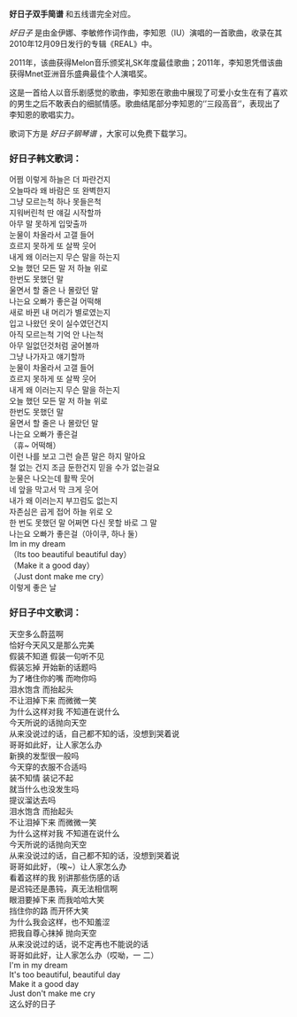 

**好日子双手简谱** 和五线谱完全对应。

_好日子_ 是由金伊娜、李敏修作词作曲，李知恩（IU）演唱的一首歌曲，收录在其2010年12月09日发行的专辑《REAL》中。

2011年，该曲获得Melon音乐颁奖礼SK年度最佳歌曲；2011年，李知恩凭借该曲获得Mnet亚洲音乐盛典最佳个人演唱奖。

这是一首给人以音乐剧感觉的歌曲，李知恩在歌曲中展现了可爱小女生在有了喜欢的男生之后不敢表白的细腻情感。歌曲结尾部分李知恩的‘’三段高音‘’，表现出了李知恩的歌唱实力。

歌词下方是 _好日子钢琴谱_ ，大家可以免费下载学习。

### 好日子韩文歌词：

어쩜 이렇게 하늘은 더 파란건지  
오늘따라 왜 바람은 또 완벽한지  
그냥 모르는척 하나 못들은척  
지워버린척 딴 얘길 시작할까  
아무 말 못하게 입맞출까  
눈물이 차올라서 고갤 들어  
흐르지 못하게 또 살짝 웃어  
내게 왜 이러는지 무슨 말을 하는지  
오늘 했던 모든 말 저 하늘 위로  
한번도 못했던 말  
울면서 할 줄은 나 몰랐던 말  
나는요 오빠가 좋은걸 어떡해  
새로 바뀐 내 머리가 별로였는지  
입고 나왔던 옷이 실수였던건지  
아직 모르는척 기억 안 나는척  
아무 일없던것처럼 굴어볼까  
그냥 나가자고 얘기할까  
눈물이 차올라서 고갤 들어  
흐르지 못하게 또 살짝 웃어  
내게 왜 이러는지 무슨 말을 하는지  
오늘 했던 모든 말 저 하늘 위로  
한번도 못했던 말  
울면서 할 줄은 나 몰랐던 말  
나는요 오빠가 좋은걸  
（휴~ 어떡해）  
이런 나를 보고 그런 슬픈 말은 하지 말아요  
철 없는 건지 조금 둔한건지 믿을 수가 없는걸요  
눈물은 나오는데 활짝 웃어  
네 앞을 막고서 막 크게 웃어  
내가 왜 이러는지 부끄럼도 없는지  
자존심은 곱게 접어 하늘 위로 오  
한 번도 못했던 말 어쩌면 다신 못할 바로 그 말  
나는요 오빠가 좋은걸（아이쿠, 하나 둘）  
Im in my dream  
（Its too beautiful beautiful day）  
（Make it a good day）  
（Just dont make me cry）  
이렇게 좋은 날

### 好日子中文歌词：

天空多么蔚蓝啊  
恰好今天风又是那么完美  
假装不知道 假装一句听不见  
假装忘掉 开始新的话题吗  
为了堵住你的嘴 而吻你吗  
泪水饱含 而抬起头  
不让泪掉下来 而微微一笑  
为什么这样对我 不知道在说什么  
今天所说的话抛向天空  
从来没说过的话，自己都不知的话，没想到哭着说  
哥哥如此好，让人家怎么办  
新换的发型很一般吗  
今天穿的衣服不合适吗  
装不知情 装记不起  
就当什么也没发生吗  
提议溜达去吗  
泪水饱含 而抬起头  
不让泪掉下来 而微微一笑  
为什么这样对我 不知道在说什么  
今天所说的话抛向天空  
从来没说过的话，自己都不知的话，没想到哭着说  
哥哥如此好，（唉~）让人家怎么办  
看着这样的我 别讲那些伤感的话  
是迟钝还是愚钝，真无法相信啊  
眼泪要掉下来 而我哈哈大笑  
挡住你的路 而开怀大笑  
为什么我会这样，也不知羞涩  
把我自尊心抹掉 抛向天空  
从来没说过的话，说不定再也不能说的话  
哥哥如此好，让人家怎么办（哎呦，一 二）  
I'm in my dream  
It's too beautiful, beautiful day  
Make it a good day  
Just don't make me cry  
这么好的日子

